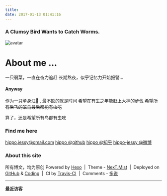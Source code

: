 ```yaml
---
title: 
date: 2017-01-13 01:41:16
---
```

### A Clumsy Bird Wants to Catch Worms. 
![avatar](http://hippo-jessy.com/images/birdcatchworm.jpg)
# About me ...  
一只弱菜，一直在奋力追赶
长期熬夜，似乎记忆力开始报警...

#### Anyway 
作为一只单身汪🐶 , 最不缺的就是时间
希望在有生之年能赶上大神的步伐
~~希望所有后飞的笨鸟最后都能有虫吃~~

算了，还是希望所有鸟都有虫吃  





### Find me here
hippo.jessy@gmail.com
[hippo @github](https://github.com/hippo-jessy)
[hippo @知乎](https://www.zhihu.com/people/hippo-jessy)
[hippo-jessy @微博](http://weibo.com/hippojessy)

  

  




### About this site 
所有博文，均为原创
Powered by [Hexo](https://hexo.io/)&nbsp; |&nbsp; Theme - [NexT.Mist](https://github.com/iissnan/hexo-theme-next)&nbsp; |&nbsp; Deployed on [GitHub](https://github.com/) & [Coding](https://coding.net)&nbsp; |&nbsp; CI by [Travis-CI](https://travis-ci.org/)&nbsp; |&nbsp; Comments - [多说](http://duoshuo.com)



---
**最近访客**

<div class="ds-recent-visitors"
    data-num-items="36"
    data-avatar-size="42"
    id="ds-recent-visitors">
</div>



